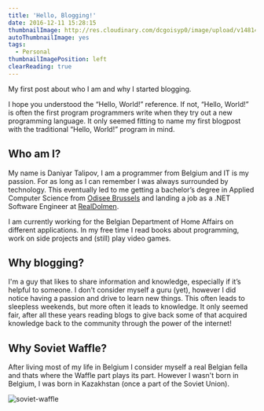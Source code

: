 ```yaml
---
title: 'Hello, Blogging!'
date: 2016-12-11 15:28:15
thumbnailImage: http://res.cloudinary.com/dcgoisyp0/image/upload/v1481468195/Photo_from_Daniyar_Talipov_u4dc5w.jpg
autoThumbnailImage: yes
tags:
  - Personal
thumbnailImagePosition: left
clearReading: true
---
```

My first post about who I am and why I started blogging.
<!-- excerpt -->
I hope you understood the “Hello, World!” reference. If not, “Hello, World!” is often the first program programmers write when they try out a new programming language. It only seemed fitting to name my first blogpost with the traditional “Hello, World!” program in mind.

## Who am I?
My name is Daniyar Talipov, I am a programmer from Belgium and IT is my passion. For as long as I can remember I was always surrounded by technology. This eventually led to me getting a bachelor’s degree in Applied Computer Science from [Odisee Brussels](http://www.odisee.be/en) and landing a job as a .NET Software Engineer at [RealDolmen](http://www.realdolmen.com/).

I am currently working for the Belgian Department of Home Affairs on different applications. In my free time I read books about programming, work on side projects and (still) play video games.

## Why blogging?
I'm a guy that likes to share information and knowledge, especially if it’s helpful to someone. I don't consider myself a guru (yet), however I did notice having a passion and drive to learn new things. This often leads to sleepless weekends, but more often it leads to knowledge.  It only seemed fair, after all these years reading blogs to give back some of that acquired knowledge back to the community through the power of the internet!

## Why Soviet Waffle?
After living most of my life in Belgium I consider myself a real Belgian fella and thats where the Waffle part plays its part. However I wasn't born in Belgium, I was born in Kazakhstan (once a part of the Soviet Union).

![soviet-waffle](http://res.cloudinary.com/dcgoisyp0/image/upload/v1481468195/sovietwaffle.png)
